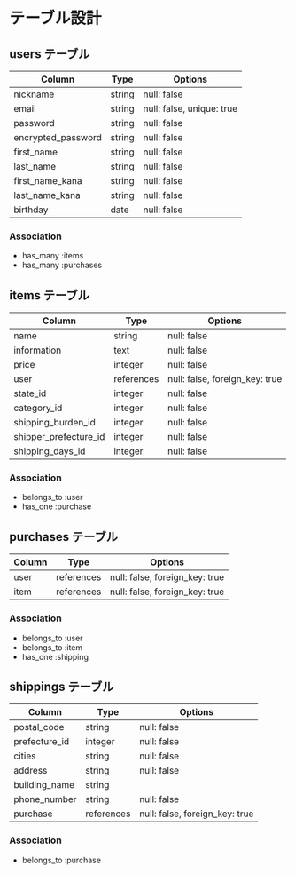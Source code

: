 # テーブル設計

## users テーブル

| Column             | Type    | Options                       |
| ------------------ | ------- | ----------------------------- |
| nickname           | string  | null: false                   |
| email              | string  | null: false, unique: true     |
| password           | string  | null: false                   |
| encrypted_password | string  | null: false                   |
| first_name         | string  | null: false                   |
| last_name          | string  | null: false                   |
| first_name_kana    | string  | null: false                   |
| last_name_kana     | string  | null: false                   |
| birthday           | date    | null: false                   | 

### Association

- has_many :items
- has_many :purchases

## items テーブル

| Column                | Type       | Options                        |
| --------------------- | ---------- | ------------------------------ |
| name                  | string     | null: false                    |
| information           | text       | null: false                    |
| price                 | integer    | null: false                    |
| user                  | references | null: false, foreign_key: true |
| state_id              | integer    | null: false                    |
| category_id           | integer    | null: false 				      |
| shipping_burden_id    | integer    | null: false                    |
| shipper_prefecture_id | integer    | null: false                    |
| shipping_days_id      | integer    | null: false                    |

### Association

- belongs_to :user 
- has_one :purchase

## purchases テーブル

| Column   | Type       | Options                        |
| -------- | ---------- | ------------------------------ |
| user     | references | null: false, foreign_key: true |
| item     | references | null: false, foreign_key: true |

### Association
- belongs_to :user
- belongs_to :item
- has_one :shipping

## shippings テーブル

| Column        | Type       | Options                        |
| ------------- | ---------- | ------------------------------ |
| postal_code   | string     | null: false                    |
| prefecture_id | integer    | null: false                    |
| cities        | string     | null: false                    |
| address       | string     | null: false                    |
| building_name | string     |                                |
| phone_number  | string     | null: false                    |
| purchase      | references | null: false, foreign_key: true |

### Association

- belongs_to :purchase